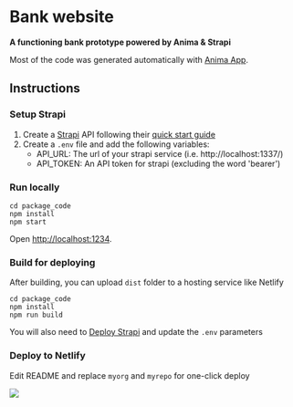 # Bank website

**A functioning bank prototype powered by Anima & Strapi**

Most of the code was generated automatically with [Anima App](https://www.animaapp.com).

## Instructions

### Setup Strapi
1. Create a [Strapi](https://strapi.io/) API following their [quick start guide](https://docs.strapi.io/developer-docs/latest/getting-started/quick-start.html#quick-start-guide)
2. Create a `.env` file and add the following variables:
    - API_URL: The url of your strapi service (i.e. http://localhost:1337/)
    - API_TOKEN: An API token for strapi (excluding the word 'bearer')

### Run locally
```
cd package_code
npm install
npm start
```
Open [http://localhost:1234](http://localhost:1234).

### Build for deploying 

After building, you can upload `dist` folder to a hosting service like Netlify

```
cd package_code
npm install
npm run build
```

You will also need to [Deploy Strapi](https://docs.strapi.io/developer-docs/latest/setup-deployment-guides/deployment.html) and update the `.env` parameters

### Deploy to Netlify

Edit README and replace `myorg` and `myrepo` for one-click deploy

[![](https://www.netlify.com/img/deploy/button.svg)](https://app.netlify.com/start/deploy?repository=https://github.com/myorg/myrepo)